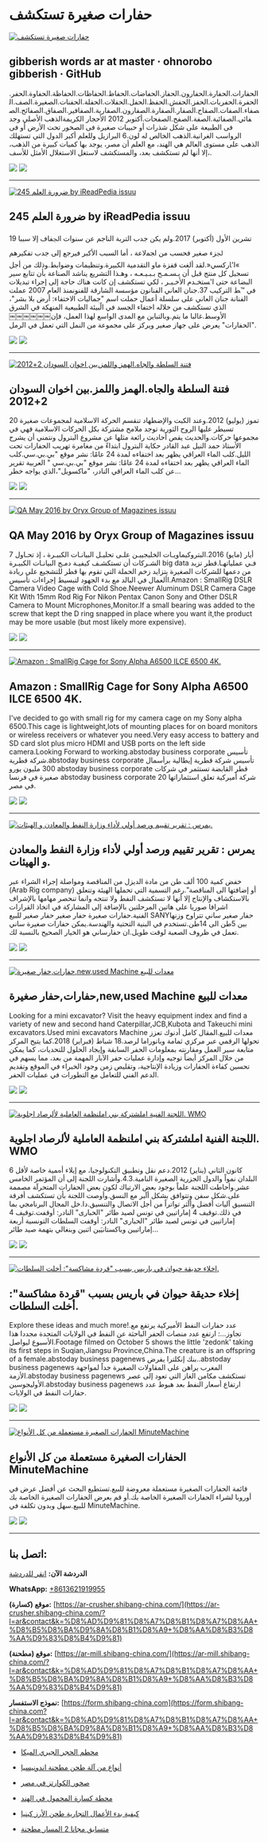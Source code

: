 # حفارات صغيرة تستكشف

<a href="https://swt.shibang-china.com/?l=ar&img&k=%D8%AD%D9%81%D8%A7%D8%B1%D8%A7%D8%AA+%D8%B5%D8%BA%D9%8A%D8%B1%D8%A9+%D8%AA%D8%B3%D8%AA%D9%83%D8%B4%D9%81" target="_blank">![حفارات صغيرة تستكشف](http://static.shibang-china.com/all-800x300/1346.jpg)</a>

## gibberish words ar at master · ohnorobo gibberish · GitHub
الحفارات.الحفارة.الحفارون.الحفاز.الحفاضات.الحفاظ.الحفاظات.الحفاظة.الحفاوة.الحفر.الحفرة.الحفريات.الحفز.الحفش.الحفظ.الحفل.الحفلات.الحفلة.الحفنات.الصغيرة.الصف.الصفاء.الصفات.الصفاح.الصفار.الصفارة.الصفارون.الصفارية.الصفافير.الصفاق.الصفائح.الصفائي.الصفائية.الصفة.الصفح.الصفحات.أكتوبر 2012 الأحجار الكريمةالذهب الأصلي وجد فى الطبيعة على شكل شذرات أو حبيبات صغيرة فى الصخور تحت الأرض أو فى الرواسب الغرانية.الذهب الخالص له لون.6 البرازيل وللعلم أكبر الدول التي تستهلك الذهب على مستوى العالم هي الهند، مع العلم أن مصر، يوجد بها كميات كبيرة من الذهب، إلا أنها لم تستكشف بعد، والمستكشف لاستغل الاستغلال الأمثل للأسف،.


<a href="https://whatsapp.shibangsoft.com/WhatsApp.php" target="_blank" title="WhatsApp">![](http://static.shibang-china.com/icon/whatsapp.png)</a> <a href="https://swt.shibang-china.com/?l=ar&icon&k=%D8%AD%D9%81%D8%A7%D8%B1%D8%A7%D8%AA+%D8%B5%D8%BA%D9%8A%D8%B1%D8%A9+%D8%AA%D8%B3%D8%AA%D9%83%D8%B4%D9%81" target="_blank">![](http://static.shibang-china.com/icon/chat-ar.png)</a>

---

<a href="https://swt.shibang-china.com/?l=ar&img&k=%D8%AD%D9%81%D8%A7%D8%B1%D8%A7%D8%AA+%D8%B5%D8%BA%D9%8A%D8%B1%D8%A9+%D8%AA%D8%B3%D8%AA%D9%83%D8%B4%D9%81" target="_blank">![245 ضرورة العلم by iReadPedia issuu](http://static.shibang-china.com/all-800x300/1506.jpg)</a>

## 245 ضرورة العلم by iReadPedia issuu
19 تشرين الأول (أكتوبر) 2017.وﻟﻢ ﻳﻜﻦ ﺟﺪب اﻟﺘﺮﺑﺔ اﻟﻨﺎﺟﻢ ﻋﻦ ﺳﻨﻮات اﳉﻔﺎف إﻻ ﺳﺒﺒﺎ ﳉﺰء ﺻﻐﻴﺮ ﻓﺤﺴﺐ ﻣﻦ اﺠﻤﻟﺎﻋﺔ ، أﻣﺎ اﻟﺴﺒﺐ اﻷﻛﺒﺮ ﻓﻴﺮﺟﻊ إﻟﻰ ﺟﺪب ﺗﻔﻜﻴﺮﻫﻢ »ا&#39;ﺎرﻛﺴﻲ«.ﻟﻘﺪ أﻟﻐﺖ ﻗﻔﺰة ﻣﺎو اﻟﺘﻘﺪﻣﻴﺔ اﻟﻜﺒﻴﺮة.وﺗﻨﻈﻴﻤﺎت وﺿﻮاﺑﻂ.وذﻟﻚ ﻣﻦ أﺟﻞ ﺗﺴﺠﻴﻞ ﻛﻞ ﻣﻨﺘﺞ ﻗﺒﻞ أن ﻳـﺴـﻤـﺢ ﺑـﺒـﻴـﻌـﻪ ، وﻫـﺬا اﻟﺘﺸﺮﻳﻊ ﻳﻨﺎﺷﺪ اﻟﺼﻨﺎﻋﺔ ﺑﺄن ﺗﺘﺎﺑﻊ ﺳﻴﺮ اﻟﺒﻀﺎﻋﺔ ﺣﺘﻰ ا&#39;ﺴﺘﺨـﺪم اﻷﺧـﻴـﺮ ، ﻟﻜﻲ ﺗﺴﺘﻜﺸﻒ إن ﻛﺎﻧﺖ ﻫﻨﺎك ﺣﺎﺟﺔ إﻟﻰ إﺟﺮاء ﺗﺒﺪﻳﻼت ﻓﻲ ™ﻂ اﻟﺘﺮﻛﻴﺐ 37.جنان العاني الفنانون مؤسسة الشارقة للفنونمنذ العام 2007 عملت الفنانة جنان العاني على سلسلة أعمال حملت اسم &quot;جماليات الاختفاء: أرض بلا بشر&quot;، الذي تستكشف من خلاله اختفاء الجسد في الًبيئة الطبيعية المنهكة في الشرق الأوسط.غالبا ما يتم.وبالتباين مع المدى الواسع لهذا العمل، فإن￼￼￼￼￼￼ &quot;الحفارات&quot; يعرض على جهاز صغير ويركز على مجموعة من النمل التي تعمل في الرمل.


<a href="https://whatsapp.shibangsoft.com/WhatsApp.php" target="_blank" title="WhatsApp">![](http://static.shibang-china.com/icon/whatsapp.png)</a> <a href="https://swt.shibang-china.com/?l=ar&icon&k=%D8%AD%D9%81%D8%A7%D8%B1%D8%A7%D8%AA+%D8%B5%D8%BA%D9%8A%D8%B1%D8%A9+%D8%AA%D8%B3%D8%AA%D9%83%D8%B4%D9%81" target="_blank">![](http://static.shibang-china.com/icon/chat-ar.png)</a>

---

<a href="https://swt.shibang-china.com/?l=ar&img&k=%D8%AD%D9%81%D8%A7%D8%B1%D8%A7%D8%AA+%D8%B5%D8%BA%D9%8A%D8%B1%D8%A9+%D8%AA%D8%B3%D8%AA%D9%83%D8%B4%D9%81" target="_blank">![فتنة السلطة والجاه.الهمز واللمز.بين اخوان السودان 2+2012](http://static.shibang-china.com/all-800x300/833.jpg)</a>

## فتنة السلطة والجاه.الهمز واللمز.بين اخوان السودان 2+2012
20 تموز (يوليو) 2012.وعند الكبت والإضطهاد تنقسم الحركة الاسلامية لمجموعات صغيرة تسيطر عليها الروح الثورية توجد ملامح مشتركة بكل الحركات الاسلامية فهي في مجموعها حركات.والحديث يقص أحاديث رائعة مثلها عن مشروع البترول ونتمني أن يشرح الأستاذ حمد النيل عبد القادر حكاية البترول ابتداءً من مغامرة تهريب الحفارات تحت الليل.كلب الماء العراقي يظهر بعد اختفاءه لمدة 24 عامًا: نشر موقع &quot;بي.بي.سي.كلب الماء العراقي يظهر بعد اختفاءه لمدة 24 عامًا: نشر موقع &quot;بي.بي.سي &quot; العربية تقرير عن كلب الماء العراقي النادر، &quot;ماكسويل&quot;،الذي يواجه خطر…


<a href="https://whatsapp.shibangsoft.com/WhatsApp.php" target="_blank" title="WhatsApp">![](http://static.shibang-china.com/icon/whatsapp.png)</a> <a href="https://swt.shibang-china.com/?l=ar&icon&k=%D8%AD%D9%81%D8%A7%D8%B1%D8%A7%D8%AA+%D8%B5%D8%BA%D9%8A%D8%B1%D8%A9+%D8%AA%D8%B3%D8%AA%D9%83%D8%B4%D9%81" target="_blank">![](http://static.shibang-china.com/icon/chat-ar.png)</a>

---

<a href="https://swt.shibang-china.com/?l=ar&img&k=%D8%AD%D9%81%D8%A7%D8%B1%D8%A7%D8%AA+%D8%B5%D8%BA%D9%8A%D8%B1%D8%A9+%D8%AA%D8%B3%D8%AA%D9%83%D8%B4%D9%81" target="_blank">![QA May 2016 by Oryx Group of Magazines issuu](http://static.shibang-china.com/all-800x300/325.jpg)</a>

## QA May 2016 by Oryx Group of Magazines issuu
7 أيار (مايو) 2016.البتروكيماويـات الخليجييـن علـى تحليـل البيانـات الكبيـرة ، إذ تحـاول الشـركات أن تستكشـف كيفيـة دمـج البيانـات الكبيـرة big data فـي عملياتهـا.قطر تزيد من دعمها للشركات الصغيرة يتزايد زخم الحملة التي تقوم بها قطر للتشجيع على ريادة األعمال في البالد مع بدء الجهود لتبسيط إجراءات تأسيس.Amazon : SmallRig DSLR Camera Video Cage with Cold Shoe.Neewer Aluminum DSLR Camera Cage Kit With 15mm Rod Rig For Nikon Pentax Canon Sony and Other DSLR Camera to Mount Microphones,Monitor.If a small bearing was added to the screw that kept the D ring snapped in place where you want it,the product may be more usable (but most likely more expensive).


<a href="https://whatsapp.shibangsoft.com/WhatsApp.php" target="_blank" title="WhatsApp">![](http://static.shibang-china.com/icon/whatsapp.png)</a> <a href="https://swt.shibang-china.com/?l=ar&icon&k=%D8%AD%D9%81%D8%A7%D8%B1%D8%A7%D8%AA+%D8%B5%D8%BA%D9%8A%D8%B1%D8%A9+%D8%AA%D8%B3%D8%AA%D9%83%D8%B4%D9%81" target="_blank">![](http://static.shibang-china.com/icon/chat-ar.png)</a>

---

<a href="https://swt.shibang-china.com/?l=ar&img&k=%D8%AD%D9%81%D8%A7%D8%B1%D8%A7%D8%AA+%D8%B5%D8%BA%D9%8A%D8%B1%D8%A9+%D8%AA%D8%B3%D8%AA%D9%83%D8%B4%D9%81" target="_blank">![Amazon : SmallRig Cage for Sony Alpha A6500 ILCE 6500 4K.](http://static.shibang-china.com/all-800x300/1487.jpg)</a>

## Amazon : SmallRig Cage for Sony Alpha A6500 ILCE 6500 4K.
I&#39;ve decided to go with small rig for my camera cage on my Sony alpha 6500.This cage is lightweight,lots of mounting places for on board monitors or wireless receivers or whatever you need.Very easy access to battery and SD card slot plus micro HDMI and USB ports on the left side camera.Looking Forward to working.abstoday business corporate تأسيس شركة قطرية.abstoday business corporate تأسيس شركة قطرية إيطالية برأسمال 300 مليون يورو abstoday business corporate قطر القابضة تستثمر في شركات صغيرة في فرنسا abstoday business corporate 20 شركة أميركية تعلق استثماراتها في مصر.


<a href="https://whatsapp.shibangsoft.com/WhatsApp.php" target="_blank" title="WhatsApp">![](http://static.shibang-china.com/icon/whatsapp.png)</a> <a href="https://swt.shibang-china.com/?l=ar&icon&k=%D8%AD%D9%81%D8%A7%D8%B1%D8%A7%D8%AA+%D8%B5%D8%BA%D9%8A%D8%B1%D8%A9+%D8%AA%D8%B3%D8%AA%D9%83%D8%B4%D9%81" target="_blank">![](http://static.shibang-china.com/icon/chat-ar.png)</a>

---

<a href="https://swt.shibang-china.com/?l=ar&img&k=%D8%AD%D9%81%D8%A7%D8%B1%D8%A7%D8%AA+%D8%B5%D8%BA%D9%8A%D8%B1%D8%A9+%D8%AA%D8%B3%D8%AA%D9%83%D8%B4%D9%81" target="_blank">![يمرس : تقرير تقييم ورصد أولي لأداء وزارة النفط والمعادن و الهيئات.](http://static.shibang-china.com/all-800x300/1120.jpg)</a>

## يمرس : تقرير تقييم ورصد أولي لأداء وزارة النفط والمعادن و الهيئات.
خفض كمية 100 ألف طن من مادة الديزل من المناقصة ومواصلة إجراء الشراء عبر (Arab Rig company) أو إضافتها الى المناقصة&quot;.رغم التسمية التي تحملها الهيئة وتتعلق بالاستكشاف والإنتاج إلا أنها لا تستكشف النفط ولا تنتجه وانما تنحصر مهامها بالإشراف اشرافا صوريا على هاتين المرحلتين بالإضافة إلى المشاركة في اتخاذ القرارات الفنية.حفارات صغيرة حفار صغير حفار صغير للبيع SANYحفار صغير ساني تتراوح وزنها بين 5طن الى 14طن.تستخدم في البنية التحتية والهندسة.يمكن حفارات صغيرة ساني تعمل في ظروف الصعبة لوقت طويل.ان حفارساني هو الخيار الصحيح بالنسبة لك.


<a href="https://whatsapp.shibangsoft.com/WhatsApp.php" target="_blank" title="WhatsApp">![](http://static.shibang-china.com/icon/whatsapp.png)</a> <a href="https://swt.shibang-china.com/?l=ar&icon&k=%D8%AD%D9%81%D8%A7%D8%B1%D8%A7%D8%AA+%D8%B5%D8%BA%D9%8A%D8%B1%D8%A9+%D8%AA%D8%B3%D8%AA%D9%83%D8%B4%D9%81" target="_blank">![](http://static.shibang-china.com/icon/chat-ar.png)</a>

---

<a href="https://swt.shibang-china.com/?l=ar&img&k=%D8%AD%D9%81%D8%A7%D8%B1%D8%A7%D8%AA+%D8%B5%D8%BA%D9%8A%D8%B1%D8%A9+%D8%AA%D8%B3%D8%AA%D9%83%D8%B4%D9%81" target="_blank">![حفارات,حفار صغيرة,new,used Machine معدات للبيع](http://static.shibang-china.com/all-800x300/229.jpg)</a>

## حفارات,حفار صغيرة,new,used Machine معدات للبيع
Looking for a mini excavator? Visit the heavy equipment index and find a variety of new and second hand Caterpillar,JCB,Kubota and Takeuchi mini excavators.Used mini excavators Machine معدات للبيع.المقال كامل أدنوك تعزز تحولها الرقمي عبر مركزي ثمامة وبانوراما لرصد.18 شباط (فبراير) 2018.كما يتيح المركز متابعة سير العمل ومقارنته بمعلومات الحفر السابقة وإيجاد الحلول للتحديات، كما يمكن من خلال المركز أيضاً توجيه وإدارة عمليات حفر الآبار المهمة من بعد، مما يسهم في تحسين كفاءة الحفارات وزيادة الإنتاجية، وتقليص زمن وجود الخبراء في الموقع وتقديم الدعم الفني للتعامل مع التطورات في عمليات الحفر.


<a href="https://whatsapp.shibangsoft.com/WhatsApp.php" target="_blank" title="WhatsApp">![](http://static.shibang-china.com/icon/whatsapp.png)</a> <a href="https://swt.shibang-china.com/?l=ar&icon&k=%D8%AD%D9%81%D8%A7%D8%B1%D8%A7%D8%AA+%D8%B5%D8%BA%D9%8A%D8%B1%D8%A9+%D8%AA%D8%B3%D8%AA%D9%83%D8%B4%D9%81" target="_blank">![](http://static.shibang-china.com/icon/chat-ar.png)</a>

---

<a href="https://swt.shibang-china.com/?l=ar&img&k=%D8%AD%D9%81%D8%A7%D8%B1%D8%A7%D8%AA+%D8%B5%D8%BA%D9%8A%D8%B1%D8%A9+%D8%AA%D8%B3%D8%AA%D9%83%D8%B4%D9%81" target="_blank">![اللجنة الفنية املشتركة بني املنظمة العاملية لألرصاد اجلوية. WMO](http://static.shibang-china.com/all-800x300/1335.jpg)</a>

## اللجنة الفنية املشتركة بني املنظمة العاملية لألرصاد اجلوية. WMO
6 كانون الثاني (يناير) 2012.دﻋﻢ ﻧﻘﻞ وﺗﻄﺒﻴﻖ اﻟﺘﻜﻨﻮﻟﻮﺟﻴﺎ، ﻣﻊ إﻳﻼء أهﻤﻴﺔ ﺧﺎﺻﺔ ﻷﻗﻞ اﻟﺒﻠﺪان ﻧﻤﻮاً واﻟﺪول اﻟﺠﺰرﻳﺔ اﻟﺼﻐﻴﺮة اﻟﻨﺎﻣﻴﺔ.4.3.وأﺷﺎرت اﻟﻠﺠﻨﺔ إﻟﻰ أن اﻟﻤﺆﺗﻤﺮ اﻟﺨﺎﻣﺲ ﻋﺸﺮ.وأﺣﺎﻃﺖ اﻟﻠﺠﻨﺔ ﻋﻠﻤﺎً ﺑﻮﺟﻮد ﺑﻌﺾ اﻻرﺗﺒﺎك ﻟﻜﻮن ﺑﻌﺾ اﻟﺤﻔﺎرات اﻟﻤﺘﺤﺮآﺔ ﻣﺼﻤﻤﺔ ﻋﻠﻰ.ﺷﻜﻞ ﺳﻔﻦ وﺗﺘﻮاﻓﻖ ﺑﺸﻜﻞ أآﺒﺮ ﻣﻊ اﻟﻨﺴﻖ.وأوﺻﺖ اﻟﻠﺠﻨﺔ ﺑﺄن ﺗﺴﺘﻜﺸﻒ أﻓﺮﻗﺔ اﻟﺘﻨﺴﻴﻖ ﺁﻟﻴﺎت أﻓﻀﻞ وأآﺜﺮ ﺗﻮاﺗﺮاً ﻣﻦ أﺟﻞ اﻻﺗﺼﺎل واﻟﺘﻨﺴﻴﻖ.دا.ﺧﻞ اﻟﻤﺠﺎل اﻟﺒﺮﻧﺎﻣﺠﻲ ﺑﻤﺎ ﻓﻲ ذﻟﻚ.توقيف 4 إماراتيين في تونس لصيد طائر &quot;الحبارى&quot; النادر: أوقفت.توقيف 4 إماراتيين في تونس لصيد طائر &quot;الحبارى&quot; النادر: أوقفت السلطات التونسية أربعة إماراتيين وباكستانيَين اثنين وبنغالي بتهمة صيد طائر…


<a href="https://whatsapp.shibangsoft.com/WhatsApp.php" target="_blank" title="WhatsApp">![](http://static.shibang-china.com/icon/whatsapp.png)</a> <a href="https://swt.shibang-china.com/?l=ar&icon&k=%D8%AD%D9%81%D8%A7%D8%B1%D8%A7%D8%AA+%D8%B5%D8%BA%D9%8A%D8%B1%D8%A9+%D8%AA%D8%B3%D8%AA%D9%83%D8%B4%D9%81" target="_blank">![](http://static.shibang-china.com/icon/chat-ar.png)</a>

---

<a href="https://swt.shibang-china.com/?l=ar&img&k=%D8%AD%D9%81%D8%A7%D8%B1%D8%A7%D8%AA+%D8%B5%D8%BA%D9%8A%D8%B1%D8%A9+%D8%AA%D8%B3%D8%AA%D9%83%D8%B4%D9%81" target="_blank">![إخلاء حديقة حيوان في باريس بسبب &quot;قردة مشاكسة&quot;: أخلت السلطات.](http://static.shibang-china.com/all-800x300/86.jpg)</a>

## إخلاء حديقة حيوان في باريس بسبب &quot;قردة مشاكسة&quot;: أخلت السلطات.
Explore these ideas and much more!.عدد حفارات النفط الأميركية يرتفع مع تجاوز…: ارتفع عدد منصات الحفر الباحثة عن النفط في الولايات المتحدة مجددا هذا الأسبوع ليواصل.Footage filmed on October 5 shows the little &#39;zedonk&#39; taking its first steps in Suqian,Jiangsu Province,China.The creature is an offspring of a female.abstoday business pagenews بنك إنكلترا يفرض..abstoday business pagenews المغرب يراهن على المقاولات الصغيرة جداً لمواجهة الأزمة.abstoday business pagenews تستكشف مكامن الغاز التي تعود إلى عصر الأوليجوسين.abstoday business pagenews ارتفاع أسعار النفط بعد هبوط عدد حفارات النفط في الولايات.


<a href="https://whatsapp.shibangsoft.com/WhatsApp.php" target="_blank" title="WhatsApp">![](http://static.shibang-china.com/icon/whatsapp.png)</a> <a href="https://swt.shibang-china.com/?l=ar&icon&k=%D8%AD%D9%81%D8%A7%D8%B1%D8%A7%D8%AA+%D8%B5%D8%BA%D9%8A%D8%B1%D8%A9+%D8%AA%D8%B3%D8%AA%D9%83%D8%B4%D9%81" target="_blank">![](http://static.shibang-china.com/icon/chat-ar.png)</a>

---

<a href="https://swt.shibang-china.com/?l=ar&img&k=%D8%AD%D9%81%D8%A7%D8%B1%D8%A7%D8%AA+%D8%B5%D8%BA%D9%8A%D8%B1%D8%A9+%D8%AA%D8%B3%D8%AA%D9%83%D8%B4%D9%81" target="_blank">![الحفارات الصغيرة مستعملة من كل الأنواع MinuteMachine](http://static.shibang-china.com/all-800x300/1287.jpg)</a>

## الحفارات الصغيرة مستعملة من كل الأنواع MinuteMachine
قائمة الحفارات الصغيرة مستعملة معروضة للبيع.تستطيع البحث عن أفضل عرض في أوروبا لشراء الحفارات الصغيرة الخاصة بك.أو قم بعرض الحفارات الصغيرة الخاصة بك للبيع.سهل وبدون تكلفة في MinuteMachine.

<a href="https://whatsapp.shibangsoft.com/WhatsApp.php" target="_blank" title="WhatsApp">![](http://static.shibang-china.com/icon/whatsapp.png)</a> <a href="https://swt.shibang-china.com/?l=ar&icon&k=%D8%AD%D9%81%D8%A7%D8%B1%D8%A7%D8%AA+%D8%B5%D8%BA%D9%8A%D8%B1%D8%A9+%D8%AA%D8%B3%D8%AA%D9%83%D8%B4%D9%81" target="_blank">![](http://static.shibang-china.com/icon/chat-ar.png)</a>

---
## اتصل بنا:

**الدردشة الآن:** [انقر للدردشة](https://swt.shibang-china.com?l=ar&contact&k=%D8%AD%D9%81%D8%A7%D8%B1%D8%A7%D8%AA+%D8%B5%D8%BA%D9%8A%D8%B1%D8%A9+%D8%AA%D8%B3%D8%AA%D9%83%D8%B4%D9%81)

**WhatsApp:**  [+8613621919955](https://whatsapp.shibangsoft.com/WhatsApp.php)

**موقع (كسارة):** [https://ar-crusher.shibang-china.com/](https://ar-crusher.shibang-china.com/?l=ar&contact&k=%D8%AD%D9%81%D8%A7%D8%B1%D8%A7%D8%AA+%D8%B5%D8%BA%D9%8A%D8%B1%D8%A9+%D8%AA%D8%B3%D8%AA%D9%83%D8%B4%D9%81)

**موقع (مطحنة):** [https://ar-mill.shibang-china.com/](https://ar-mill.shibang-china.com/?l=ar&contact&k=%D8%AD%D9%81%D8%A7%D8%B1%D8%A7%D8%AA+%D8%B5%D8%BA%D9%8A%D8%B1%D8%A9+%D8%AA%D8%B3%D8%AA%D9%83%D8%B4%D9%81)

**نموذج الاستفسار:** [https://form.shibang-china.com](https://form.shibang-china.com?l=ar&contact&k=%D8%AD%D9%81%D8%A7%D8%B1%D8%A7%D8%AA+%D8%B5%D8%BA%D9%8A%D8%B1%D8%A9+%D8%AA%D8%B3%D8%AA%D9%83%D8%B4%D9%81)

* [محطم الحجر الجيري الميكا](../29/%D9%85%D8%AD%D8%B7%D9%85%20%D8%A7%D9%84%D8%AD%D8%AC%D8%B1%20%D8%A7%D9%84%D8%AC%D9%8A%D8%B1%D9%8A%20%D8%A7%D9%84%D9%85%D9%8A%D9%83%D8%A7.md)

* [أنواع من آلة طحن مطحنة اندونيسيا](../30/%D8%A3%D9%86%D9%88%D8%A7%D8%B9%20%D9%85%D9%86%20%D8%A2%D9%84%D8%A9%20%D8%B7%D8%AD%D9%86%20%D9%85%D8%B7%D8%AD%D9%86%D8%A9%20%D8%A7%D9%86%D8%AF%D9%88%D9%86%D9%8A%D8%B3%D9%8A%D8%A7.md)

* [صخور الكوارتز في مصر](../27/%D8%B5%D8%AE%D9%88%D8%B1%20%D8%A7%D9%84%D9%83%D9%88%D8%A7%D8%B1%D8%AA%D8%B2%20%D9%81%D9%8A%20%D9%85%D8%B5%D8%B1.md)

* [محطة كسارة المحمول في الهند](../26/%D9%85%D8%AD%D8%B7%D8%A9%20%D9%83%D8%B3%D8%A7%D8%B1%D8%A9%20%D8%A7%D9%84%D9%85%D8%AD%D9%85%D9%88%D9%84%20%D9%81%D9%8A%20%D8%A7%D9%84%D9%87%D9%86%D8%AF.md)

* [كيفية بدء الأعمال التجارية طحن الأرز كينيا](../27/%D9%83%D9%8A%D9%81%D9%8A%D8%A9%20%D8%A8%D8%AF%D8%A1%20%D8%A7%D9%84%D8%A3%D8%B9%D9%85%D8%A7%D9%84%20%D8%A7%D9%84%D8%AA%D8%AC%D8%A7%D8%B1%D9%8A%D8%A9%20%D8%B7%D8%AD%D9%86%20%D8%A7%D9%84%D8%A3%D8%B1%D8%B2%20%D9%83%D9%8A%D9%86%D9%8A%D8%A7.md)

* [متسابق مجانا 2 المسار مطحنة](../30/%D9%85%D8%AA%D8%B3%D8%A7%D8%A8%D9%82%20%D9%85%D8%AC%D8%A7%D9%86%D8%A7%202%20%D8%A7%D9%84%D9%85%D8%B3%D8%A7%D8%B1%20%D9%85%D8%B7%D8%AD%D9%86%D8%A9.md)
